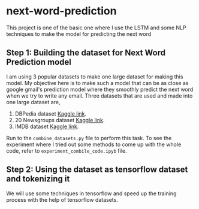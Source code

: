 # next-word-prediction
This project is one of the basic one where I use the LSTM and some NLP techniques to make the model for predicting the next word

## Step 1: Building the dataset for Next Word Prediction model
I am using 3 popular datasets to make one large dataset for making this model. My objective here is to make such a model that can be as close as google gmail's prediction model where they smoothly predict the next word when we try to write any email.
Three datasets that are used and made into one large dataset are,
1. DBPedia dataset [Kaggle link](https://www.kaggle.com/datasets/danofer/dbpedia-classes).
2. 20 Newsgroups dataset [Kaggle link](https://www.kaggle.com/datasets/crawford/20-newsgroups?select=talk.politics.misc.txt).
3. IMDB dataset [Kaggle link](https://www.kaggle.com/datasets/lakshmi25npathi/imdb-dataset-of-50k-movie-reviews).

Run to the `combine_datasets.py` file to perform this task. To see the experiment where I tried out some methods to come up with the whole code, refer to `experiment_combile_code.ipyb` file.

## Step 2: Using the dataset as tensorflow dataset and tokenizing it
We will use some techniques in tensorflow and speed up the training process with the help of tensorflow datasets.

